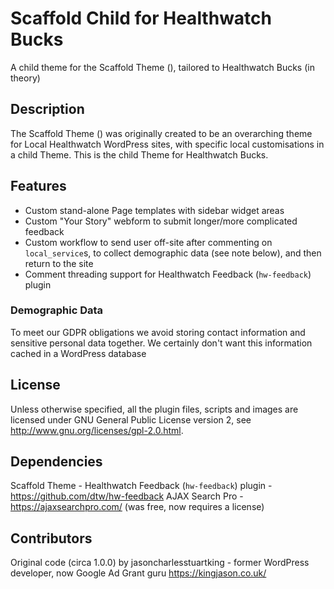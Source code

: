 # Scaffold Child for Healthwatch Bucks

A child theme for the Scaffold Theme (), tailored to Healthwatch Bucks (in theory)

## Description

The Scaffold Theme () was originally created to be an overarching theme for Local Healthwatch WordPress sites, with specific local customisations in a child Theme. This is the child Theme for Healthwatch Bucks.

## Features

* Custom stand-alone Page templates with sidebar widget areas
* Custom "Your Story" webform to submit longer/more complicated feedback
* Custom workflow to send user off-site after commenting on `local_service`s, to collect demographic data (see note below), and then return to the site
* Comment threading support for Healthwatch Feedback (`hw-feedback`) plugin

### Demographic Data

To meet our GDPR obligations we avoid storing contact information and sensitive personal data together. We certainly don't want this information cached in a WordPress database

## License
Unless otherwise specified, all the plugin files, scripts and images are licensed under GNU General Public License version 2, see http://www.gnu.org/licenses/gpl-2.0.html.

## Dependencies

Scaffold Theme - 
Healthwatch Feedback (`hw-feedback`) plugin - https://github.com/dtw/hw-feedback
AJAX Search Pro - https://ajaxsearchpro.com/ (was free, now requires a license)

## Contributors
Original code (circa 1.0.0) by jasoncharlesstuartking - former WordPress developer, now Google Ad Grant guru https://kingjason.co.uk/